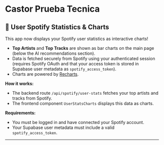 # Castor Prueba Tecnica

## 🎵 User Spotify Statistics & Charts

This app now displays your Spotify user statistics as interactive charts!

- **Top Artists** and **Top Tracks** are shown as bar charts on the main page (below the AI recommendations section).
- Data is fetched securely from Spotify using your authenticated session (requires Spotify OAuth and that your access token is stored in Supabase user metadata as `spotify_access_token`).
- Charts are powered by [Recharts](https://recharts.org/).

**How it works:**
- The backend route `/api/spotify/user-stats` fetches your top artists and tracks from Spotify.
- The frontend component `UserStatsCharts` displays this data as charts.

**Requirements:**
- You must be logged in and have connected your Spotify account.
- Your Supabase user metadata must include a valid `spotify_access_token`.

---
